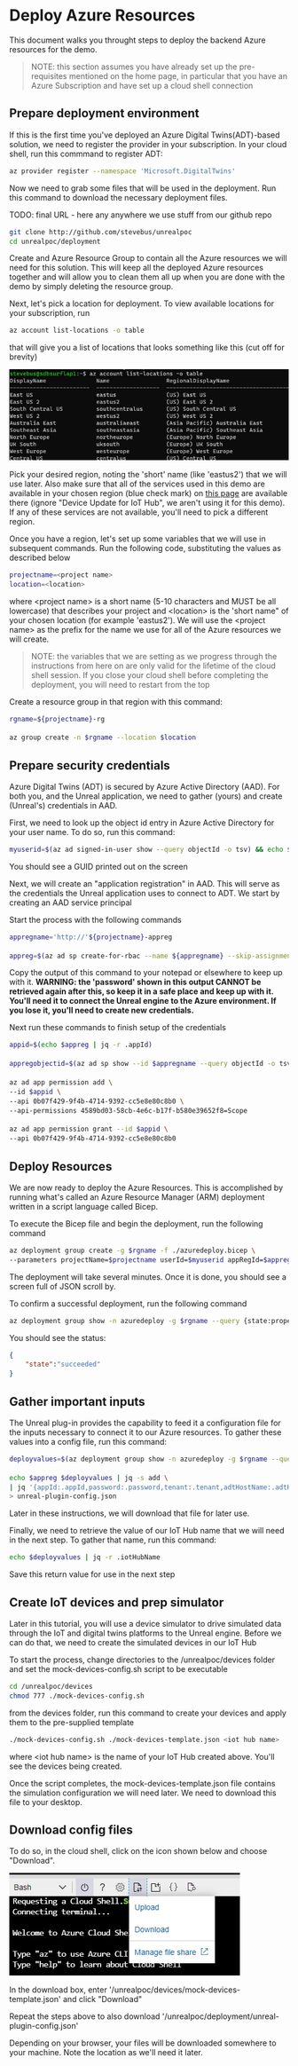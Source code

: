 # Deploy Azure Resources

This document walks you throught steps to deploy the backend Azure resources for the demo.

> NOTE:  this section assumes you have already set up the pre-requisites mentioned on the home page, in particular that you have an Azure Subscription and have set up a cloud shell connection

## Prepare deployment environment

If this is the first time you've deployed an Azure Digital Twins(ADT)-based solution, we need to register the provider in your subscription. In your cloud shell, run this commmand to register ADT:

```bash
az provider register --namespace 'Microsoft.DigitalTwins'
```

Now we need to grab some files that will be used in the deployment. Run this command to download the necessary deployment files.

TODO:  final URL - here any anywhere we use stuff from our github repo

``` bash
git clone http://github.com/stevebus/unrealpoc
cd unrealpoc/deployment
```

Create and Azure Resource Group to contain all the Azure resources we will need for this solution. This will keep all the deployed Azure resources together and will allow you to clean them all up when you are done with the demo by simply deleting the resource group.

Next, let's pick a location for deployment.  To view available locations for your subscription, run

``` bash
az account list-locations -o table
```

that will give you a list of locations that looks something like this (cut off for brevity)

![azure locations](../media/azure-locations.jpg)

Pick your desired region, noting the 'short' name (like 'eastus2') that we will use later.  Also make sure that all of the services used in this demo are available in your chosen region (blue check mark) on [this page](https://azure.microsoft.com/en-us/global-infrastructure/services/?products=functions,signalr-service,digital-twins,event-grid,iot-hub&regions=us-east,us-east-2,us-central,us-north-central,us-south-central,us-west-central,us-west,us-west-2,asia-pacific-east,asia-pacific-southeast,europe-north,europe-west) are available there (ignore "Device Update for IoT Hub", we aren't using it for this demo).  If any of these services are not available, you'll need to pick a different region.

Once you have a region, let's set up some variables that we will use in subsequent commands.  Run the following code, substituting the values as described below

```bash
projectname=<project name>
location=<location>
```

where \<project name> is a short name (5-10 characters and MUST be all lowercase) that describes your project and \<location> is the 'short name" of your chosen location (for example 'eastus2').  We will use the \<project name> as the prefix for the name we use for all of the Azure resources we will create.  

> NOTE:  the variables that we are setting as we progress through the instructions from here on are only valid for the lifetime of the cloud shell session. If you close your cloud shell before completing the deployment, you will need to restart from the top

Create a resource group in that region with this command:

```bash
rgname=${projectname}-rg

az group create -n $rgname --location $location
```

## Prepare security credentials

Azure Digital Twins (ADT) is secured by Azure Active Directory (AAD). For both you, and the Unreal application, we need to gather (yours) and create (Unreal's) credentials in AAD.

First, we need to look up the object id entry in Azure Active Directory for your user name.  To do so, run this command:

``` bash
myuserid=$(az ad signed-in-user show --query objectId -o tsv) && echo $myuserid
```

You should see a GUID printed out on the screen

Next, we will create an "application registration" in AAD. This will serve as the credentials the Unreal application uses to connect to ADT. We start by creating an AAD service principal

Start the process with the following commands

```bash
appregname='http://'${projectname}-appreg

appreg=$(az ad sp create-for-rbac --name ${appregname} --skip-assignment) && echo $appreg | jq
```

Copy the output of this command to your notepad or elsewhere to keep up with it.  __WARNING:  the 'password' shown in this output CANNOT be retrieved again after this, so keep it in a safe place and keep up with it. You'll need it to connect the Unreal engine to the Azure environment. If you lose it, you'll need to create new credentials.__

Next run these commands to finish setup of the credentials

```bash
appid=$(echo $appreg | jq -r .appId)

appregobjectid=$(az ad sp show --id $appregname --query objectId -o tsv) && echo $appregobjectid

az ad app permission add \
--id $appid \
--api 0b07f429-9f4b-4714-9392-cc5e8e80c8b0 \
--api-permissions 4589bd03-58cb-4e6c-b17f-b580e39652f8=Scope

az ad app permission grant --id $appid \
--api 0b07f429-9f4b-4714-9392-cc5e8e80c8b0
```

## Deploy Resources

We are now ready to deploy the Azure Resources. This is accomplished by running what's called an Azure Resource Manager (ARM) deployment written in a script language called Bicep.

To execute the Bicep file and begin the deployment, run the following command

```bash
az deployment group create -g $rgname -f ./azuredeploy.bicep \
--parameters projectName=$projectname userId=$myuserid appRegId=$appregobjectid
```

The deployment will take several minutes.  Once it is done, you should see a screen full of JSON scroll by.

To confirm a successful deployment, run the following command

```bash
az deployment group show -n azuredeploy -g $rgname --query {state:properties.provisioningState}
```

You should see the status:

```json
{
    "state":"succeeded"
}
```

## Gather important inputs

The Unreal plug-in provides the capability to feed it a configuration file for the inputs necessary to connect it to our Azure resources. To gather these values into a config file, run this command:

```bash
deployvalues=$(az deployment group show -n azuredeploy -g $rgname --query properties.outputs.importantInfo.value)

echo $appreg $deployvalues | jq -s add \
| jq '{appId:.appId,password:.password,tenant:.tenant,adtHostName:.adtHostName,signalRNegotiatePath:.signalRNegotiatePath}' \
> unreal-plugin-config.json
```

Later in these instructions, we will download that file for later use.

Finally, we need to retrieve the value of our IoT Hub name that we will need in the next step. To gather that name, run this command:

```bash
echo $deployvalues | jq -r .iotHubName
```

Save this return value for use in the next step

## Create IoT devices and prep simulator

Later in this tutorial, you will use a device simulator to drive simulated data through the IoT and digital twins platforms to the Unreal engine. Before we can do that, we need to create the simulated devices in our IoT Hub

To start the process, change directories to the /unrealpoc/devices folder and set the mock-devices-config.sh script to be executable

```bash
cd /unrealpoc/devices
chmod 777 ./mock-devices-config.sh
```

from the devices folder, run this command to create your devices and apply them to the pre-supplied template

``` bash
./mock-devices-config.sh ./mock-devices-template.json <iot hub name>
```

where \<iot hub name> is the name of your IoT Hub created above.  You'll see the devices being created.

Once the script completes, the mock-devices-template.json file contains the simulation configuration we will need later. We need to download this file to your desktop.

## Download config files

To do so, in the cloud shell, click on the icon shown below and choose "Download".

![file download](../media/azure-upload-download.jpg)

In the download box, enter '/unrealpoc/devices/mock-devices-template.json' and click "Download"

Repeat the steps above to also download '/unrealpoc/deployment/unreal-plugin-config.json'

Depending on your browser, your files will be downloaded somewhere to your machine.  Note the location as we'll need it later.
